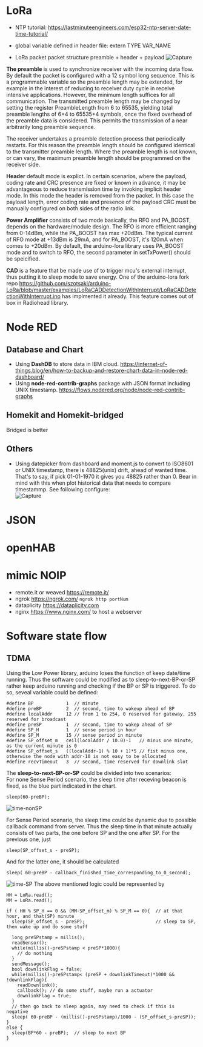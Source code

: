 # LoRa
* NTP tutorial: https://lastminuteengineers.com/esp32-ntp-server-date-time-tutorial/

* global variable defined in header file: extern TYPE VAR_NAME

* LoRa packet packet structure
preamble + header + payload
![Capture](https://user-images.githubusercontent.com/33332225/54922682-f3cad600-4f08-11e9-898f-91cd734f4e9b.PNG)

**The preamble** is used to synchronize receiver with the incoming data flow. By default the packet is configured with a 12 symbol long sequence. This is a programmable variable so the preamble length may be extended, for example in the interest of reducing to receiver duty cycle in receive intensive applications. However, the minimum length suffices for all communication. The transmitted preamble length may be changed by setting the register PreambleLength from 6 to 65535, yielding total preamble lengths of 6+4 to 65535+4 symbols, once the fixed overhead of the preamble data is considered. This permits the transmission of a near arbitrarily long preamble sequence.
 
The receiver undertakes a preamble detection process that periodically restarts. For this reason the preamble length should be configured identical to the transmitter preamble length. Where the preamble length is not known, or can vary, the maximum preamble length should be programmed on the receiver side. 

**Header** default mode is explict. In certain scenarios, where the payload, coding rate and CRC presence are fixed or known in advance, it may be advantageous to reduce transmission time by invoking implicit header mode. In this mode the header is removed from the packet. In this case the payload length, error coding rate and presence of the payload CRC must be manually configured on both sides of the radio link. 

**Power Amplifier** consists of two mode basically, the RFO and PA_BOOST, depends on the hardware/module design. The RFO is more efficient ranging from 0-14dBm, while the PA_BOOST has max +20dBm. The typical current of RFO mode at +13dBm is 29mA, and for PA_BOOST, it's 120mA when comes to +20dBm. By default, the arduino-lora library uses PA_BOOST mode and to switch to RFO, the second parameter in setTxPower() should be speicified.

**CAD** is a feature that be made use of to trigger mcu's external interrupt, thus putting it to sleep mode to save energy. One of the arduino-lora fork repo https://github.com/szotsaki/arduino-LoRa/blob/master/examples/LoRaCADDetectionWithInterrupt/LoRaCADDetectionWithInterrupt.ino has implmented it already. This feature comes out of box in Radiohead library.

# Node RED
## Database and Chart
* Using **DashDB** to store data in IBM cloud. https://internet-of-things.blog/en/how-to-backup-and-restore-chart-data-in-node-red-dashboard/
* Using **node-red-contrib-graphs** package with JSON format including UNIX timestamp. https://flows.nodered.org/node/node-red-contrib-graphs

## Homekit and Homekit-bridged
Bridged is better

## Others
* Using datepicker from dashboard and moment.js to convert to ISO8601 or UNIX timestamp, there is 48825(unix) drift, ahead of wanted time. That's to say, if pick 01-01-1970 it gives you 48825 rather than 0. Bear in mind with this when plot historical data that needs to compare timestammp. See following configure: <br>
![Capture](https://user-images.githubusercontent.com/33332225/55237804-44a53c00-5233-11e9-806e-5f284d71594c.PNG)

# JSON

# openHAB

# mimic NOIP
* remote.it or weaved https://remote.it/
* ngrok https://ngrok.com/ ```ngrok http portNum```
* dataplicity https://dataplicity.com 
* nginx https://www.nginx.com/ to host a webserver

# Software state flow
## TDMA
Using the Low Power library, arduino loses the function of keep date/time running. Thus the software could be modified as to sleep-to-next-BP-or-SP rather keep arduino running and checking if the BP or SP is triggered. To do so, seveal variable could be defined:
~~~
#define BP            1  // minute
#define preBP         2  // second, time to wakeup ahead of BP
#define localAddr     12 // from 1 to 254, 0 reserved for gateway, 255 reserved for broadcast
#define preSP         1  // second, time to wakep ahead of SP
#define SP_H          1  // sense period in hour
#define SP_M          15 // sense period in minute
#define SP_offset_m   ceil(localAddr / 10.0)-1   // minus one minute, as the current minute is 0
#define SP_offset_s   ((localAddr-1) % 10 + 1)*5 // fist minus one, otherwise the node with addr-10 is not easy to be allocated
#define recvTimeout   3  // second, time reserved for downlink slot
~~~
The **sleep-to-next-BP-or-SP** could be divided into two scenarios: <br>
For none Sense Period scenario, the sleep time after receving beacon is fixed, as the blue part indicated in the chart.
~~~
sleep(60-preBP);
~~~
![time-nonSP](https://user-images.githubusercontent.com/33332225/55567034-3193df80-56fd-11e9-8208-57fa47af6528.png)

For Sense Period scenario, the sleep time could be dynamic due to possible callback command from server. Thus the sleep time in that minute actually consists of two parts, the one before SP and the one after SP. For the previous one, just
~~~
sleep(SP_offset_s - preSP);
~~~
And for the latter one, it should be calculated 
~~~
sleep( 60-preBP - callback_finished_time_corresponding_to_0_second);
~~~
![time-SP](https://user-images.githubusercontent.com/33332225/55567030-2ccf2b80-56fd-11e9-8fa5-f7face27a53f.png)
The above mentioned logic could be represented by
~~~
HH = LoRa.read();
MM = LoRa.read();

if ( HH % SP_H == 0 && (MM-SP_offset_m) % SP_M == 0){  // at that hour, and that(SP) minute
  sleep(SP_offset_s - preSP);                          // sleep to SP, then wake up and do some stuff
  
  long preSPstamp = millis();
  readSensor();
  while(millis()-preSPstamp < preSP*1000){
    // do nothing
  }
  sendMessage();
  bool downlinkFlag = false;
  while(millis()-preSPstamp< (preSP + downlinkTimeout)*1000 && !downlinkFlag){
    readDownlink();
    callback(); // do some stuff, maybe run a actuator
    downlinkFlag = true;
  }
  // then go back to sleep again, may need to check if this is negative
  sleep( 60-preBP - (millis()-preSPstamp)/1000 - (SP_offset_s-preSP)); 
}
else {
  sleep(BP*60 - preBP);  // sleep to next BP
}
~~~
